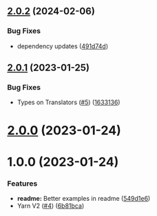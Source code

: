 ## [2.0.2](https://github.com/xapp-ai/patterns/compare/v2.0.1...v2.0.2) (2024-02-06)


### Bug Fixes

* dependency updates ([491d74d](https://github.com/xapp-ai/patterns/commit/491d74d48ff039b881bb4b93b3374c68b1bdadb8))

## [2.0.1](https://github.com/xapp-ai/patterns/compare/v2.0.0...v2.0.1) (2023-01-25)


### Bug Fixes

* Types on Translators ([#5](https://github.com/xapp-ai/patterns/issues/5)) ([1633136](https://github.com/xapp-ai/patterns/commit/163313656304f17982f335578f90893a91ac9de7))

# [2.0.0](https://github.com/xapp-ai/patterns/compare/v1.0.0...v2.0.0) (2023-01-24)

# 1.0.0 (2023-01-24)


### Features

* **readme:** Better examples in readme ([549d1e6](https://github.com/xapp-ai/patterns/commit/549d1e63d36c22d4cdc2efdd3cb147fd58ccc69f))
* Yarn V2 ([#4](https://github.com/xapp-ai/patterns/issues/4)) ([6b81bca](https://github.com/xapp-ai/patterns/commit/6b81bca949f4b1632eca1c642861b3634d69bc4d))
